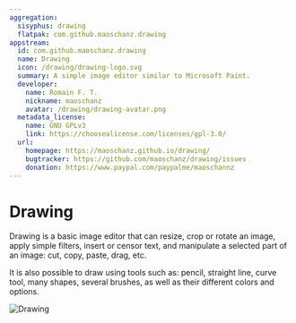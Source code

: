 ```yaml
---
aggregation:
  sisyphus: drawing
  flatpak: com.github.maoschanz.drawing
appstream:
  id: com.github.maoschanz.drawing
  name: Drawing
  icon: /drawing/drawing-logo.svg
  summary: A simple image editor similar to Microsoft Paint.
  developer:
    name: Romain F. T.
    nickname: maoschanz
    avatar: /drawing/drawing-avatar.png
  metadata_license:
    name: GNU GPLv3
    link: https://choosealicense.com/licenses/gpl-3.0/
  url:
    homepage: https://maoschanz.github.io/drawing/
    bugtracker: https://github.com/maoschanz/drawing/issues
    donation: https://www.paypal.com/paypalme/maoschannz
---
```


# Drawing

Drawing is a basic image editor that can resize, crop or rotate an image, apply simple filters, insert or censor text, and manipulate a selected part of an image: cut, copy, paste, drag, etc.

It is also possible to draw using tools such as: pencil, straight line, curve tool, many shapes, several brushes, as well as their different colors and options.

![Drawing](/drawing/drawing-1.png)

<!--@include: @en/apps/.parts/install/content-repo.md-->
<!--@include: @en/apps/.parts/install/content-flatpak.md-->

